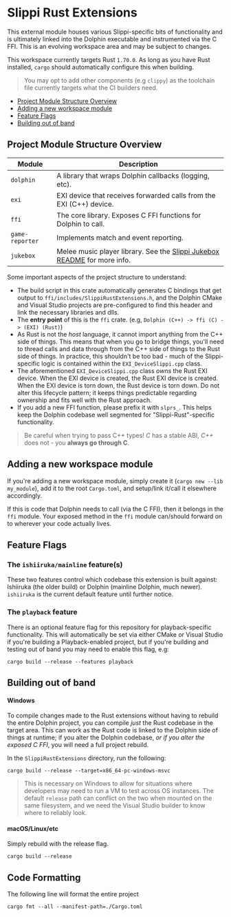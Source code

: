 # Slippi Rust Extensions
This external module houses various Slippi-specific bits of functionality and is ultimately linked into the Dolphin executable and instrumented via the C FFI. This is an evolving workspace area and may be subject to changes.

This workspace currently targets Rust `1.70.0`. As long as you have Rust installed, `cargo` should automatically configure this when building.

> You may opt to add other components (e.g `clippy`) as the toolchain file currently targets what the CI builders need.

- [Project Module Structure Overview](#project-module-structure-overview)
- [Adding a new workspace module](#adding-a-new-workspace-module)
- [Feature Flags](#feature-flags)
- [Building out of band](#building-out-of-band)

## Project Module Structure Overview

| Module          | Description                                                                |
|-----------------|----------------------------------------------------------------------------|
| `dolphin`       | A library that wraps Dolphin callbacks (logging, etc).                     |
| `exi`           | EXI device that receives forwarded calls from the EXI (C++) device.        |
| `ffi`           | The core library. Exposes C FFI functions for Dolphin to call.             |
| `game-reporter` | Implements match and event reporting.                                      |
| `jukebox`       | Melee music player library. See the [Slippi Jukebox README](jukebox/README.md) for more info. |

Some important aspects of the project structure to understand:

- The build script in this crate automatically generates C bindings that get output to `ffi/includes/SlippiRustExtensions.h`, and the Dolphin CMake and Visual Studio projects are pre-configured to find this header and link the necessary libraries and dlls.
- The **entry point** of this is the `ffi` crate. (e.g, `Dolphin (C++) -> ffi (C) -> (EXI) (Rust)`)
- As Rust is not the _host_ language, it cannot import anything from the C++ side of things. This means that when you go to bridge things, you'll need to thread calls and data through from the C++ side of things to the Rust side of things. In practice, this shouldn't be too bad - much of the Slippi-specific logic is contained within the `EXI_DeviceSlippi.cpp` class.
- The aforementioned `EXI_DeviceSlippi.cpp` class *owns* the Rust EXI device. When the EXI device is created, the Rust EXI device is created. When the EXI device is torn down, the Rust device is torn down. Do not alter this lifecycle pattern; it keeps things predictable regarding ownership and fits well with the Rust approach.
- If you add a new FFI function, please prefix it with `slprs_`. This helps keep the Dolphin codebase well segmented for "Slippi-Rust"-specific functionality.

> Be careful when trying to pass C++ types! _C_ has a stable ABI, _C++_ does not - you **always go through C**.

## Adding a new workspace module
If you're adding a new workspace module, simply create it (`cargo new --lib my_module`), add it to the root `Cargo.toml`, and setup/link it/call it elsewhere accordingly.

If this is code that Dolphin needs to call (via the C FFI), then it belongs in the `ffi` module. Your exposed method in the `ffi` module can/should forward on to wherever your code actually lives.

## Feature Flags

### The `ishiiruka/mainline` feature(s)
These two features control which codebase this extension is built against: Ishiiruka (the older build) or Dolphin (mainline Dolphin, much newer). `ishiiruka` is the current default feature until further notice.

### The `playback` feature
There is an optional feature flag for this repository for playback-specific functionality. This will automatically be set via either CMake or Visual Studio if you're building a Playback-enabled project, but if you're building and testing out of band you may need to enable this flag, e.g:

```
cargo build --release --features playback
```

## Building out of band

#### Windows
To compile changes made to the Rust extensions without having to rebuild the entire Dolphin project, you can compile _just_ the Rust codebase in the target area. This can work as the Rust code is linked to the Dolphin side of things at runtime; if you alter the Dolphin codebase, _or if you alter the exposed C FFI_, you will need a full project rebuild.

In the `SlippiRustExtensions` directory, run the following:

```
cargo build --release --target=x86_64-pc-windows-msvc
```

> This is necessary on Windows to allow for situations where developers may need to run a VM to test across OS instances. The default `release` path can conflict on the two when mounted on the same filesystem, and we need the Visual Studio builder to know where to reliably look.

#### macOS/Linux/etc
Simply rebuild with the release flag.

```
cargo build --release
```

## Code Formatting
The following line will format the entire project
```
cargo fmt --all --manifest-path=./Cargo.toml
```
